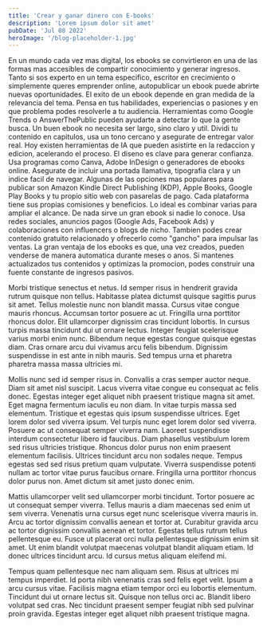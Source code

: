```yaml
---
title: 'Crear y ganar dinero con E-books'
description: 'Lorem ipsum dolor sit amet'
pubDate: 'Jul 08 2022'
heroImage: '/blog-placeholder-1.jpg'
---
```


En un mundo cada vez mas digital, los ebooks se convirtieron en una de las formas mas accesibles de compartir conocimiento y generar ingresos. Tanto si sos experto en un tema especifico, escritor en crecimiento o simplemente queres emprender online, autopublicar un ebook puede abrirte nuevas oportunidades.
El exito de un ebook depende en gran medida de la relevancia del tema. Pensa en tus habilidades, experiencias o pasiones y en que problema podes resolverle a tu audiencia. Herramientas como Google Trends o AnswerThePublic pueden ayudarte a detectar lo que la gente busca.
Un buen ebook no necesita ser largo, sino claro y util. Dividi tu contenido en capitulos, usa un tono cercano y asegurate de entregar valor real. Hoy existen herramientas de IA que pueden asistirte en la redaccion y edicion, acelerando el proceso.
El diseno es clave para generar confianza. Usa programas como Canva, Adobe InDesign o generadores de ebooks online. Asegurate de incluir una portada llamativa, tipografia clara y un indice facil de navegar.
Algunas de las opciones mas populares para publicar son Amazon Kindle Direct Publishing (KDP), Apple Books, Google Play Books y tu propio sitio web con pasarelas de pago. Cada plataforma tiene sus propias comisiones y beneficios. Lo ideal es combinar varias para ampliar el alcance.
De nada sirve un gran ebook si nadie lo conoce. Usa redes sociales, anuncios pagos (Google Ads, Facebook Ads) y colaboraciones con influencers o blogs de nicho. Tambien podes crear contenido gratuito relacionado y ofrecerlo como "gancho" para impulsar las ventas.
La gran ventaja de los ebooks es que, una vez creados, pueden venderse de manera automatica durante meses o anos. Si mantenes actualizados tus contenidos y optimizas la promocion, podes construir una fuente constante de ingresos pasivos.

Morbi tristique senectus et netus. Id semper risus in hendrerit gravida rutrum quisque non tellus. Habitasse platea dictumst quisque sagittis purus sit amet. Tellus molestie nunc non blandit massa. Cursus vitae congue mauris rhoncus. Accumsan tortor posuere ac ut. Fringilla urna porttitor rhoncus dolor. Elit ullamcorper dignissim cras tincidunt lobortis. In cursus turpis massa tincidunt dui ut ornare lectus. Integer feugiat scelerisque varius morbi enim nunc. Bibendum neque egestas congue quisque egestas diam. Cras ornare arcu dui vivamus arcu felis bibendum. Dignissim suspendisse in est ante in nibh mauris. Sed tempus urna et pharetra pharetra massa massa ultricies mi.

Mollis nunc sed id semper risus in. Convallis a cras semper auctor neque. Diam sit amet nisl suscipit. Lacus viverra vitae congue eu consequat ac felis donec. Egestas integer eget aliquet nibh praesent tristique magna sit amet. Eget magna fermentum iaculis eu non diam. In vitae turpis massa sed elementum. Tristique et egestas quis ipsum suspendisse ultrices. Eget lorem dolor sed viverra ipsum. Vel turpis nunc eget lorem dolor sed viverra. Posuere ac ut consequat semper viverra nam. Laoreet suspendisse interdum consectetur libero id faucibus. Diam phasellus vestibulum lorem sed risus ultricies tristique. Rhoncus dolor purus non enim praesent elementum facilisis. Ultrices tincidunt arcu non sodales neque. Tempus egestas sed sed risus pretium quam vulputate. Viverra suspendisse potenti nullam ac tortor vitae purus faucibus ornare. Fringilla urna porttitor rhoncus dolor purus non. Amet dictum sit amet justo donec enim.

Mattis ullamcorper velit sed ullamcorper morbi tincidunt. Tortor posuere ac ut consequat semper viverra. Tellus mauris a diam maecenas sed enim ut sem viverra. Venenatis urna cursus eget nunc scelerisque viverra mauris in. Arcu ac tortor dignissim convallis aenean et tortor at. Curabitur gravida arcu ac tortor dignissim convallis aenean et tortor. Egestas tellus rutrum tellus pellentesque eu. Fusce ut placerat orci nulla pellentesque dignissim enim sit amet. Ut enim blandit volutpat maecenas volutpat blandit aliquam etiam. Id donec ultrices tincidunt arcu. Id cursus metus aliquam eleifend mi.

Tempus quam pellentesque nec nam aliquam sem. Risus at ultrices mi tempus imperdiet. Id porta nibh venenatis cras sed felis eget velit. Ipsum a arcu cursus vitae. Facilisis magna etiam tempor orci eu lobortis elementum. Tincidunt dui ut ornare lectus sit. Quisque non tellus orci ac. Blandit libero volutpat sed cras. Nec tincidunt praesent semper feugiat nibh sed pulvinar proin gravida. Egestas integer eget aliquet nibh praesent tristique magna.
